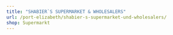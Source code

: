 ```yaml
---
title: "SHABIER`S SUPERMARKET & WHOLESALERS"
url: /port-elizabeth/shabier-s-supermarket-und-wholesalers/
shop: Supermarkt
---
```

